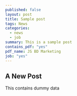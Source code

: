 ```yaml
---
published: false
layout: post
title: Sample post
tags: News
categories: 
  - news
  - job
summary: This is a sample post
contains_pdf: "yes"
pdf_name: JS BD Marketing
job: "yes"
---
```


## A New Post
This contains dummy data
